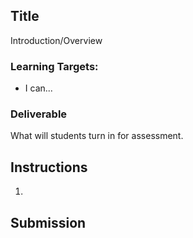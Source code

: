 ## Title

Introduction/Overview

### Learning Targets:

* I can...

### Deliverable

What will students turn in for assessment.

## Instructions

1. 

## Submission
